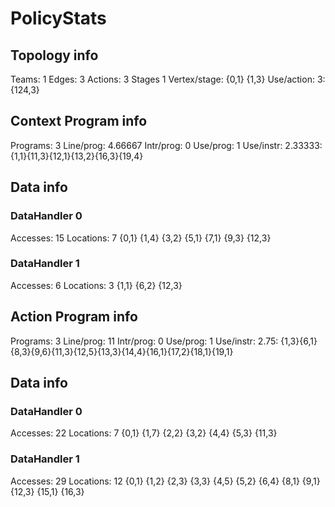 # PolicyStats
## Topology info
Teams:		1
Edges:		3
Actions:	3
Stages		1
Vertex/stage:	{0,1} {1,3} 
Use/action:	3: {124,3} 

## Context Program info
Programs:	3
Line/prog:	4.66667
Intr/prog:	0
Use/prog:	1
Use/instr:	2.33333: {1,1}{11,3}{12,1}{13,2}{16,3}{19,4}

## Data info

### DataHandler 0
Accesses:	15
Locations:	7
{0,1} {1,4} {3,2} {5,1} {7,1} {9,3} {12,3} 

### DataHandler 1
Accesses:	6
Locations:	3
{1,1} {6,2} {12,3} 



## Action Program info
Programs:	3
Line/prog:	11
Intr/prog:	0
Use/prog:	1
Use/instr:	2.75: {1,3}{6,1}{8,3}{9,6}{11,3}{12,5}{13,3}{14,4}{16,1}{17,2}{18,1}{19,1}

## Data info

### DataHandler 0
Accesses:	22
Locations:	7
{0,1} {1,7} {2,2} {3,2} {4,4} {5,3} {11,3} 

### DataHandler 1
Accesses:	29
Locations:	12
{0,1} {1,2} {2,3} {3,3} {4,5} {5,2} {6,4} {8,1} {9,1} {12,3} {15,1} {16,3} 
